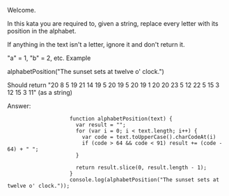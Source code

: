 Welcome.

In this kata you are required to, given a string, replace every letter with its position in the alphabet.

If anything in the text isn't a letter, ignore it and don't return it.

"a" = 1, "b" = 2, etc.
Example

alphabetPosition("The sunset sets at twelve o' clock.")

Should return "20 8 5 19 21 14 19 5 20 19 5 20 19 1 20 20 23 5 12 22 5 15 3 12 15 3 11" (as a string)


Answer:

                        function alphabetPosition(text) {
                          var result = "";
                          for (var i = 0; i < text.length; i++) {
                            var code = text.toUpperCase().charCodeAt(i)
                            if (code > 64 && code < 91) result += (code - 64) + " ";
                          }

                          return result.slice(0, result.length - 1);
                        }
                        console.log(alphabetPosition("The sunset sets at twelve o' clock."));

